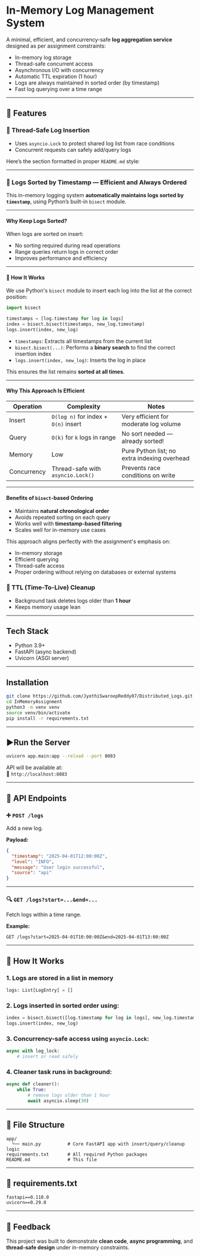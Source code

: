 
# In-Memory Log Management System

A minimal, efficient, and concurrency-safe **log aggregation service** designed as per assignment constraints:

- In-memory log storage
- Thread-safe concurrent access
- Asynchronous I/O with concurrency
- Automatic TTL expiration (1 hour)
- Logs are always maintained in sorted order (by timestamp)
- Fast log querying over a time range

--- 


## 🚀 Features

### 🔐 Thread-Safe Log Insertion
- Uses `asyncio.Lock` to protect shared log list from race conditions
- Concurrent requests can safely add/query logs

Here’s the section formatted in proper `README.md` style:

---

### 🧮 Logs Sorted by Timestamp — Efficient and Always Ordered

This in-memory logging system **automatically maintains logs sorted by `timestamp`**, using Python’s built-in `bisect` module.

---

#### Why Keep Logs Sorted?

When logs are sorted on insert:
- No sorting required during read operations
- Range queries return logs in correct order
- Improves performance and efficiency

---

#### 🔧 How It Works

We use Python's `bisect` module to insert each log into the list at the correct position:

```python
import bisect

timestamps = [log.timestamp for log in logs]
index = bisect.bisect(timestamps, new_log.timestamp)
logs.insert(index, new_log)
```

- `timestamps`: Extracts all timestamps from the current list
- `bisect.bisect(...)`: Performs a **binary search** to find the correct insertion index
- `logs.insert(index, new_log)`: Inserts the log in place

This ensures the list remains **sorted at all times**.

---

#### Why This Approach Is Efficient

| Operation      | Complexity            | Notes                                             |
|----------------|------------------------|---------------------------------------------------|
| Insert         | `O(log n)` for index + `O(n)` insert | Very efficient for moderate log volume            |
| Query          | `O(k)` for `k` logs in range | No sort needed — already sorted!                |
| Memory         | Low                    | Pure Python list; no extra indexing overhead      |
| Concurrency    | Thread-safe with `asyncio.Lock()` | Prevents race conditions on write                 |

---

#### Benefits of `bisect`-based Ordering

- Maintains **natural chronological order**
- Avoids repeated sorting on each query
- Works well with **timestamp-based filtering**
- Scales well for in-memory use cases

This approach aligns perfectly with the assignment's emphasis on:
- In-memory storage  
- Efficient querying  
- Thread-safe access  
- Proper ordering without relying on databases or external systems



### 🧹 TTL (Time-To-Live) Cleanup
- Background task deletes logs older than **1 hour**
- Keeps memory usage lean

---

## Tech Stack

- Python 3.9+
- FastAPI (async backend)
- Uvicorn (ASGI server)

---

## Installation

```bash
git clone https://github.com/JyothiSwaroopReddy07/Distributed_Logs.git
cd InMemoryAssignment
python3 -m venv venv
source venv/bin/activate
pip install -r requirements.txt
```

---

## ▶Run the Server

```bash
uvicorn app.main:app --reload --port 8083
```

API will be available at:  
🔗 `http://localhost:8083`

---

## 📘 API Endpoints

### ➕ `POST /logs`

Add a new log.

**Payload:**
```json
{
  "timestamp": "2025-04-01T12:00:00Z",
  "level": "INFO",
  "message": "User login successful",
  "source": "api"
}
```

---

### 🔍 `GET /logs?start=...&end=...`

Fetch logs within a time range.

**Example:**
```
GET /logs?start=2025-04-01T10:00:00Z&end=2025-04-01T13:00:00Z
```

---

## 🧪 How It Works

### 1. **Logs are stored in a list** in memory
```python
logs: List[LogEntry] = []
```

### 2. **Logs inserted in sorted order** using:
```python
index = bisect.bisect([log.timestamp for log in logs], new_log.timestamp)
logs.insert(index, new_log)
```

### 3. **Concurrency-safe access** using `asyncio.Lock`:
```python
async with log_lock:
    # insert or read safely
```

### 4. **Cleaner task runs in background**:
```python
async def cleaner():
    while True:
        # remove logs older than 1 hour
        await asyncio.sleep(30)
```

---


## 📂 File Structure

```
app/
  └── main.py          # Core FastAPI app with insert/query/cleanup logic
requirements.txt       # All required Python packages
README.md              # This file
```

---

## 🔧 requirements.txt

```txt
fastapi==0.110.0
uvicorn==0.29.0
```

---

## 💬 Feedback

This project was built to demonstrate **clean code**, **async programming**, and **thread-safe design** under in-memory constraints.

